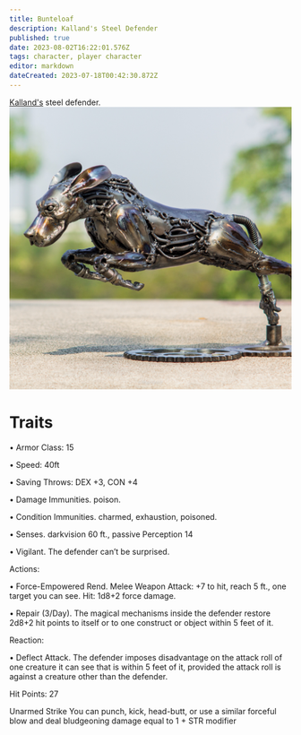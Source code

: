 ```yaml
---
title: Bunteloaf
description: Kalland's Steel Defender
published: true
date: 2023-08-02T16:22:01.576Z
tags: character, player character
editor: markdown
dateCreated: 2023-07-18T00:42:30.872Z
---
```



[Kalland's](/player_characters/kalland) steel defender.
![bunte.jpg](/characters/bunte.jpg)

# Traits
• Armor Class: 15

• Speed: 40ft

• Saving Throws: DEX +3, CON +4

• Damage Immunities. poison.

• Condition Immunities. charmed, exhaustion, poisoned.

• Senses. darkvision 60 ft., passive Perception 14

• Vigilant. The defender can’t be surprised.

Actions:

• Force-Empowered Rend. Melee Weapon Attack: +7 to hit, reach 5 ft., one target you can see. Hit: 1d8+2 force damage.

• Repair (3/Day). The magical mechanisms inside the defender restore 2d8+2 hit points to itself or to one construct or object within 5 feet of it.

Reaction:

• Deflect Attack. The defender imposes disadvantage on the attack roll of one creature it can see that is within 5 feet of it, provided the attack roll is against a creature other than the defender.

Hit Points: 27

Unarmed Strike
You can punch, kick, head-butt, or use a similar forceful blow and deal bludgeoning damage equal to 1 + STR modifier

